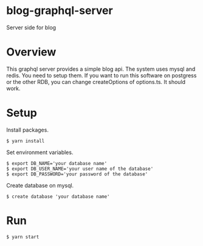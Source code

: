 # blog-graphql-server
Server side for blog

# Overview
This graphql server provides a simple blog api. The system uses mysql and redis.
You need to setup them. If you want to run this software on postgress or the other RDB, you can change createOptions of options.ts. It should work.

# Setup

Install packages.

```
$ yarn install
```

Set environment variables.

```
$ export DB_NAME='your database name'
$ export DB_USER_NAME='your user name of the database'
$ export DB_PASSWORD='your password of the database'
```

Create database on mysql.  

```
$ create database 'your database name'
```

# Run

```
$ yarn start
```


